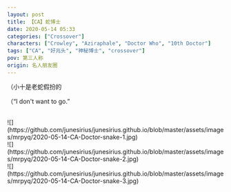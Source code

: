 ```yaml
---
layout: post
title: 【CA】蛇博士
date: 2020-05-14 05:33
categories: ["Crossover"]
characters: ["Crowley", "Aziraphale", "Doctor Who", "10th Doctor"]
tags: ["CA", "好兆头", "神秘博士", "crossover"]
pov: 第三人称
origin: 名人朋友圈
---
```


（小十是老蛇假扮的

（“I don't want to go.”

<br>
![](https://github.com/junesirius/junesirius.github.io/blob/master/assets/images/mrpyq/2020-05-14-CA-Doctor-snake-1.jpg)

<br>
![](https://github.com/junesirius/junesirius.github.io/blob/master/assets/images/mrpyq/2020-05-14-CA-Doctor-snake-2.jpg)

<br>
![](https://github.com/junesirius/junesirius.github.io/blob/master/assets/images/mrpyq/2020-05-14-CA-Doctor-snake-3.jpg)
